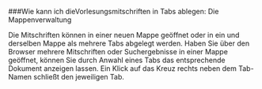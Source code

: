 ###Wie kann ich dieVorlesungsmitschriften in Tabs ablegen: Die Mappenverwaltung

Die Mitschriften können in einer neuen Mappe geöffnet oder in ein und derselben Mappe als mehrere Tabs abgelegt werden.
Haben Sie über den Browser mehrere Mitschriften oder Suchergebnisse in
einer Mappe geöffnet, können Sie durch Anwahl eines Tabs das entsprechende Dokument anzeigen lassen.
Ein Klick auf das Kreuz rechts neben dem Tab-Namen schließt den jeweiligen Tab.
